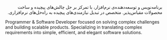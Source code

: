 <div dir="rtl">

برنامه‌نویس و توسعه‌دهنده‌ی نرم‌افزار، با تمرکز بر حل چالش‌های پیچیده و ساخت محصولات مقیاس‌پذیر. متخصص در تبدیل نیازمندی‌های پیچیده به راه‌حل‌های نرم‌افزاری.

</div>

<div dir="ltr">

Programmer & Software Developer focused on solving complex challenges and building scalable products. Specializing in translating complex requirements into simple, efficient, and elegant software solutions.

</div>
